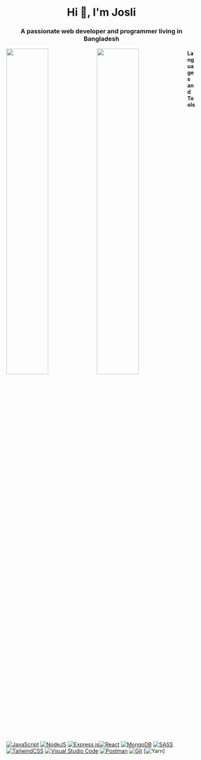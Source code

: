 <h1 align="center">Hi 👋, I'm Josli</h1>
<h3 align="center">A passionate web developer and programmer living in Bangladesh</h3>

<!-- GitHub Stats Card -->
<img align="left" width="47%" src="https://github-readme-stats.vercel.app/api?username=dejosli&show_icons=true&theme=radical&count_private=true&include_all_commits=true">

<!-- Top Languages Card -->
<img align="left" width="47%" src="https://github-readme-stats.vercel.app/api/top-langs/?username=dejosli&layout=compact">

#### Languages and Tools

[![JavaScript](https://img.shields.io/badge/javascript-%23323330.svg?style=for-the-badge&labelColor=black&logo=javascript&logoColor=%23F7DF1E)](#) [![NodeJS](https://img.shields.io/badge/node.js-6DA55F?style=for-the-badge&labelColor=black&logo=node.js&logoColor=white)](#) [![Express.js](https://img.shields.io/badge/express.js-%23404d59.svg?style=for-the-badge&labelColor=black&logo=express&logoColor=%2361DAFB)](#)[![React](https://img.shields.io/badge/react-%2320232a.svg?style=for-the-badge&labelColor=black&logo=react&logoColor=%2361DAFB)](#) [![MongoDB](https://img.shields.io/badge/MongoDB-%234ea94b.svg?style=for-the-badge&labelColor=black&logo=mongodb&logoColor=white)](#) [![SASS](https://img.shields.io/badge/SASS-hotpink.svg?style=for-the-badge&labelColor=black&logo=SASS&logoColor=white)](#) [![TailwindCSS](https://img.shields.io/badge/tailwindcss-%2338B2AC.svg?style=for-the-badge&labelColor=black&logo=tailwind-css&logoColor=white)](#) [![Visual Studio Code](https://img.shields.io/badge/Visual%20Studio%20Code-0078d7.svg?style=for-the-badge&labelColor=black&logo=visual-studio-code&logoColor=white)](#) [![Postman](https://img.shields.io/badge/Postman-FF6C37?style=for-the-badge&labelColor=black&logo=postman&logoColor=white)](#) [![Git](https://img.shields.io/badge/git-%23F05033.svg?style=for-the-badge&labelColor=black&logo=git&logoColor=white)](#) [![Yarn](https://img.shields.io/badge/yarn-%232C8EBB.svg?style=for-the-badge&labelColor=black&logo=yarn&logoColor=white)]